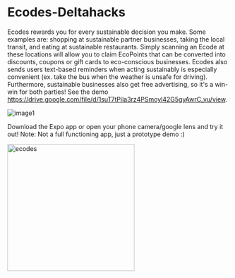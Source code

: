 # Ecodes-Deltahacks

Ecodes rewards you for every sustainable decision you make. Some examples are: shopping at sustainable partner businesses, taking the local transit, and eating at sustainable restaurants. Simply scanning an Ecode at these locations will allow you to claim EcoPoints that can be converted into discounts, coupons or gift cards to eco-conscious businesses. Ecodes also sends users text-based reminders when acting sustainably is especially convenient (ex. take the bus when the weather is unsafe for driving). Furthermore, sustainable businesses also get free advertising, so it's a win-win for both parties! See the demo https://drive.google.com/file/d/1suT7tPila3rz4PSmoyl42G5gyAwrC_vu/view.

![image1](https://user-images.githubusercontent.com/47333291/149666818-251bde5b-e5e9-4dfb-8ebe-24b2b4aa88c1.jpeg)

Download the Expo app or open your phone camera/google lens and try it out! Note: Not a full functioning app, just a prototype demo :)

<img width="288" alt="ecodes" src="https://user-images.githubusercontent.com/47333291/149667693-92a4fc1b-5f15-4e81-990b-d576714bfc65.png">

